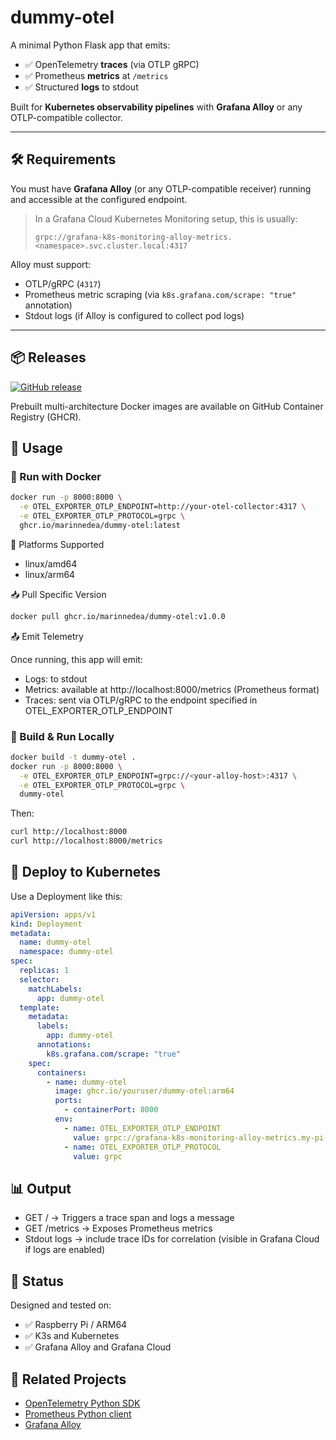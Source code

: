# dummy-otel

A minimal Python Flask app that emits:

- ✅ OpenTelemetry **traces** (via OTLP gRPC)
- ✅ Prometheus **metrics** at `/metrics`
- ✅ Structured **logs** to stdout

Built for **Kubernetes observability pipelines** with **Grafana Alloy** or any OTLP-compatible collector.

---

## 🛠 Requirements

You must have **Grafana Alloy** (or any OTLP-compatible receiver) running and accessible at the configured endpoint.

> In a Grafana Cloud Kubernetes Monitoring setup, this is usually:
> ```
> grpc://grafana-k8s-monitoring-alloy-metrics.<namespace>.svc.cluster.local:4317
> ```

Alloy must support:
- OTLP/gRPC (`4317`)
- Prometheus metric scraping (via `k8s.grafana.com/scrape: "true"` annotation)
- Stdout logs (if Alloy is configured to collect pod logs)

---

## 📦 Releases

[![GitHub release](https://img.shields.io/github/v/release/marinnedea/dummy-otel)](https://github.com/marinnedea/dummy-otel/releases)

Prebuilt multi-architecture Docker images are available on GitHub Container Registry (GHCR).

## 🚀 Usage

### 🐳 Run with Docker

```bash
docker run -p 8000:8000 \
  -e OTEL_EXPORTER_OTLP_ENDPOINT=http://your-otel-collector:4317 \
  -e OTEL_EXPORTER_OTLP_PROTOCOL=grpc \
  ghcr.io/marinnedea/dummy-otel:latest
```

🔄 Platforms Supported
- linux/amd64
- linux/arm64

📥 Pull Specific Version
```bash
docker pull ghcr.io/marinnedea/dummy-otel:v1.0.0
```

📤 Emit Telemetry

Once running, this app will emit:
- Logs: to stdout
- Metrics: available at http://localhost:8000/metrics (Prometheus format)
- Traces: sent via OTLP/gRPC to the endpoint specified in OTEL_EXPORTER_OTLP_ENDPOINT


### 🔧 Build & Run Locally

```bash
docker build -t dummy-otel .
docker run -p 8000:8000 \
  -e OTEL_EXPORTER_OTLP_ENDPOINT=grpc://<your-alloy-host>:4317 \
  -e OTEL_EXPORTER_OTLP_PROTOCOL=grpc \
  dummy-otel
```

Then:
```bash
curl http://localhost:8000
curl http://localhost:8000/metrics
```

## 🧩 Deploy to Kubernetes

Use a Deployment like this:
```yaml
apiVersion: apps/v1
kind: Deployment
metadata:
  name: dummy-otel
  namespace: dummy-otel
spec:
  replicas: 1
  selector:
    matchLabels:
      app: dummy-otel
  template:
    metadata:
      labels:
        app: dummy-otel
      annotations:
        k8s.grafana.com/scrape: "true"
    spec:
      containers:
        - name: dummy-otel
          image: ghcr.io/youruser/dummy-otel:arm64
          ports:
            - containerPort: 8000
          env:
            - name: OTEL_EXPORTER_OTLP_ENDPOINT
              value: grpc://grafana-k8s-monitoring-alloy-metrics.my-pi-namespace.svc.cluster.local:4317
            - name: OTEL_EXPORTER_OTLP_PROTOCOL
              value: grpc
```

## 📊 Output

   - GET / → Triggers a trace span and logs a message
   - GET /metrics → Exposes Prometheus metrics
   - Stdout logs → include trace IDs for correlation (visible in Grafana Cloud if logs are enabled)

## 🏁 Status

Designed and tested on:

  - ✅ Raspberry Pi / ARM64
  - ✅ K3s and Kubernetes
  - ✅ Grafana Alloy and Grafana Cloud

## 🔗 Related Projects

  - [OpenTelemetry Python SDK](https://opentelemetry.io/docs/instrumentation/python/)
  - [Prometheus Python client](https://github.com/prometheus/client_python)
  - [Grafana Alloy](https://grafana.com/docs/alloy/)



